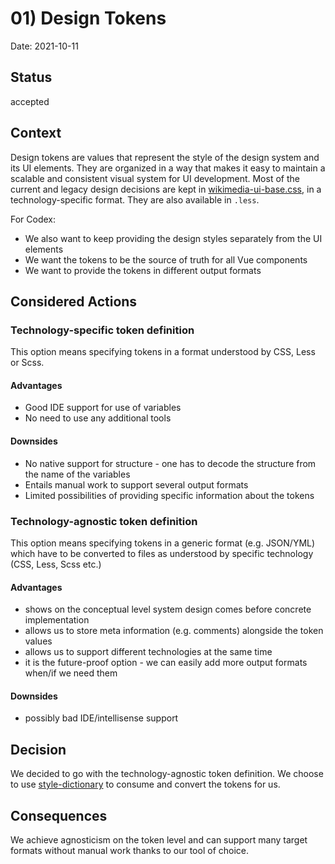 # 01) Design Tokens

Date: 2021-10-11

## Status

accepted

## Context

Design tokens are values that represent the style of the design system and its UI elements. They are organized in a way that makes it easy to maintain a scalable and consistent visual system for UI development.
Most of the current and legacy design decisions are kept in [wikimedia-ui-base.css](https://gerrit.wikimedia.org/r/plugins/gitiles/wikimedia-ui-base/+/fa1e8c2/wikimedia-ui-base.css), in a technology-specific format. They are also available in `.less`.

For Codex:
- We also want to keep providing the design styles separately from the UI elements
- We want the tokens to be the source of truth for all Vue components
- We want to provide the tokens in different output formats

## Considered Actions

### Technology-specific token definition

This option means specifying tokens in a format understood by CSS, Less or Scss.

#### Advantages

* Good IDE support for use of variables
* No need to use any additional tools

#### Downsides

* No native support for structure - one has to decode the structure from the name of the variables
* Entails manual work to support several output formats
* Limited possibilities of providing specific information about the tokens

### Technology-agnostic token definition 

This option means specifying tokens in a generic format (e.g. JSON/YML) which have to be converted to files as understood by specific technology (CSS, Less, Scss etc.)

#### Advantages

* shows on the conceptual level system design comes before concrete implementation
* allows us to store meta information (e.g. comments) alongside the token values
* allows us to support different technologies at the same time
* it is the future-proof option - we can easily add more output formats when/if we need them

#### Downsides

* possibly bad IDE/intellisense support

## Decision

We decided to go with the technology-agnostic token definition.
We choose to use [style-dictionary](https://amzn.github.io/style-dictionary/#/README) to consume and convert the tokens for us.

## Consequences

We achieve agnosticism on the token level and can support many target formats without manual work thanks to our tool of choice.


